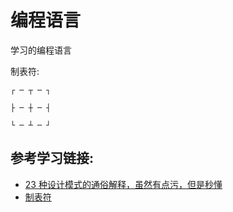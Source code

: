 ﻿# 编程语言

学习的编程语言

制表符:

```shell
┌ ─ ┬ ─ ┐

├ ─ ┼ ─ ┤

└ ─ ┴ ─ ┘
```

## 参考学习链接:

* [23 种设计模式的通俗解释，虽然有点污，但是秒懂](https://mp.weixin.qq.com/s/y0hWLr9f_AfXUdhNcy-h7Q)
* [制表符](http://www.fhdq.net/ts/49.html)
